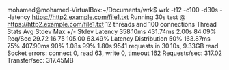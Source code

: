 mohamed@mohamed-VirtualBox:~/Documents/wrk$ wrk -t12 -c100 -d30s --latency https://http2.example.com/file1.txt
Running 30s test @ https://http2.example.com/file1.txt
  12 threads and 100 connections
  Thread Stats   Avg      Stdev     Max   +/- Stdev
    Latency   358.10ms  431.74ms   2.00s    84.09%
    Req/Sec    29.72     16.75   105.00     63.49%
  Latency Distribution
     50%  163.87ms
     75%  407.90ms
     90%    1.08s 
     99%    1.80s 
  9541 requests in 30.10s, 9.33GB read
  Socket errors: connect 0, read 63, write 0, timeout 162
Requests/sec:    317.02
Transfer/sec:    317.45MB